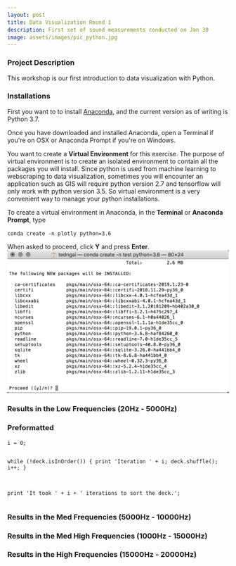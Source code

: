 ```yaml
---
layout: post
title: Data Visualization Round 1
description: First set of sound measurements conducted on Jan 30
image: assets/images/pic_python.jpg
---
```

<h3>Project Description</h3>
This workshop is our first introduction to data visualization with Python.

<h3>Installations</h3>
<p>
First you want to to install <a href="https://www.anaconda.com/distribution/">Anaconda</a>, and the current version as of writing is Python 3.7.

Once you have downloaded and installed Anaconda, open a Terminal if you're on OSX or Anaconda Prompt if you're on Windows.

You want to create a <b>Virtual Environment</b> for this exercise. The purpose of virtual environment is to create an isolated environment to contain all the packages you will install. Since python is used from machine learning to webscraping to data visualization, sometimes you will encounter an application such as GIS will require python version 2.7 and tensorflow will only work with python version 3.5. So virtual environment is a very convenient way to manage your python installations.

To create a virtual environment in Anaconda, in the <b>Terminal</b> or <b>Anaconda Prompt</b>, type
<pre><code>conda create -n plotly python=3.6
</code></pre>

When asked to proceed, click <b>Y</b> and press <b>Enter</b>.
<span class="image fit"><img src="assets/images/pic_anaconda_env.png" alt="" /></span>


</p>

<h3>Results in the Low Frequencies (20Hz - 5000Hz)</h3>

<!-- Preformatted Code -->
<h3>Preformatted</h3>
<pre><code>i = 0;

while (!deck.isInOrder()) {
    print 'Iteration ' + i;
    deck.shuffle();
    i++;
}

print 'It took ' + i + ' iterations to sort the deck.';
</code></pre>

<h3 id="content">Results in the Med Frequencies (5000Hz - 10000Hz)</h3>


<h3 id="content">Results in the Med High Frequencies (1000Hz - 15000Hz)</h3>


<h3 id="content">Results in the High Frequencies (15000Hz - 20000Hz)</h3>
